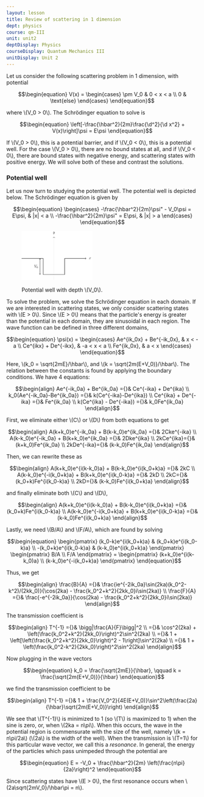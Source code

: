 ```yaml
---
layout: lesson
title: Review of scattering in 1 dimension 
dept: physics
course: qm-III
unit: unit2
deptDisplay: Physics
courseDisplay: Quantum Mechanics III
unitDisplay: Unit 2
---
```

Let us consider the following scattering problem in 1 dimension, with potential

$$\begin{equation}
V(x) = \begin{cases} \pm V_0 & 0 < x < a \\ 0 & \text{else} \end{cases}
\end{equation}$$

where \\(V\_0 > 0\\). The Schrödinger equation to solve is 

$$\begin{equation}
\left[-\frac{\hbar^2}{2m}\frac{\d^2}{\d x^2} + V(x)\right]\psi = E\psi
\end{equation}$$

If \\(V\_0 > 0\\), this is a potential barrier, and if \\(V\_0 < 0\\), this is a potential well. For the case \\(V\_0 > 0\\), there are no bound states at all, and if \\(V\_0 < 0\\), there are bound states with negative energy, and scattering states with positive energy. We will solve both of these and contrast the solutions. 

  

### Potential well

Let us now turn to studying the potential well. The potential well is depicted below. The Schrödinger equation is given by

$$\begin{equation}
\begin{cases}
-\frac{\hbar^2}{2m}\psi" - V_0\psi = E\psi, & |x| < a \\
-\frac{\hbar^2}{2m}\psi" = E\psi, & |x| > a
\end{cases}
\end{equation}$$

<figure class="center">
<p><img src="figures/potential_well_1D.pdf" alt="Function" class="center" style="width:186.408px;height:129.982px;"> </p><figcaption class="center">Potential well with depth \(V_0\).</figcaption>
</figure>


To solve the problem, we solve the Schrödinger equation in each domain. If we are interested in scattering states, we only consider scattering states with \\(E > 0\\). Since \\(E > 0\\) means that the particle's energy is greater than the potential in each domain, they are sinusoidal in each region. The wave function can be defined in three different domains,

$$\begin{equation}
\psi(x) = \begin{cases} Ae^{ik_0x} + Be^{-ik_0x}, & x < -a \\ 
Ce^{ikx} + De^{-ikx}, & -a < x < a \\ 
Fe^{ik_0x}, & a < x 
\end{cases}
\end{equation}$$

Here, \\(k\_0 = \sqrt{2mE}/\hbar\\), and \\(k = \sqrt{2m(E+V\_0)}/\hbar\\). The relation between the constants is found by applying the boundary conditions. We have 4 equations:

$$\begin{align}
Ae^{-ik_0a} + Be^{ik_0a} ={}& Ce^{-ika} + De^{ika} \\
k_0(Ae^{-ik_0a}-Be^{ik_0a}) ={}& k(Ce^{-ika}-De^{ika}) \\
Ce^{ika} + De^{-ika} ={}& Fe^{ik_0a} \\
k(Ce^{ika} - De^{-ika}) ={}& k_0Fe^{ik_0a}
\end{align}$$

First, we eliminate either \\(C\\) or \\(D\\) from both equations to get 

$$\begin{align}
A(k+k_0)e^{-ik_0a} + B(k-k_0)e^{ik_0a} ={}& 2Cke^{-ika} \\
A(k-k_0)e^{-ik_0a} + B(k+k_0)e^{ik_0a} ={}& 2Dke^{ika} \\
2kCe^{ika}={}& (k+k_0)Fe^{ik_0a} \\
2kDe^{-ika}={}& (k-k_0)Fe^{ik_0a}
\end{align}$$

Then, we can rewrite these as 

$$\begin{align}
A(k+k_0)e^{i(k-k_0)a} + B(k-k_0)e^{i(k_0+k)a} ={}& 2kC \\
A(k-k_0)e^{-i(k_0+k)a} + B(k+k_0)e^{i(k_0-k)a} ={}& 2kD \\
2kC={}& (k_0+k)Fe^{i(k_0-k)a} \\
2kD={}& (k-k_0)Fe^{i(k_0+k)a}
\end{align}$$

and finally eliminate both \\(C\\) and \\(D\\),

$$\begin{align}
A(k+k_0)e^{i(k-k_0)a} + B(k-k_0)e^{i(k_0+k)a} ={}& (k_0+k)Fe^{i(k_0-k)a} \\
A(k-k_0)e^{-i(k_0+k)a} + B(k+k_0)e^{i(k_0-k)a} ={}& (k-k_0)Fe^{i(k_0+k)a}
\end{align}$$

Lastly, we need \\(B/A\\) and \\(F/A\\), which are found by solving 

$$\begin{equation}
\begin{pmatrix} (k_0-k)e^{i(k_0+k)a} & (k_0+k)e^{i(k_0-k)a} \\ -(k_0+k)e^{i(k_0-k)a} & (k-k_0)e^{i(k_0+k)a} \end{pmatrix} \begin{pmatrix} B/A \\ F/A \end{pmatrix} = \begin{pmatrix} (k+k_0)e^{i(k-k_0)a} \\ (k-k_0)e^{-i(k_0+k)a} \end{pmatrix}
\end{equation}$$

Thus, we get 

$$\begin{align}
\frac{B}{A} ={}& \frac{ie^{-2ik_0a}\sin(2ka)(k_0^2-k^2)/(2kk_0)}{\cos(2ka) - \frac{k_0^2+k^2}{2kk_0}i\sin(2ka)} \\
\frac{F}{A} ={}& \frac{-e^{-2ik_0a}}{\cos(2ka) - \frac{k_0^2+k^2}{2kk_0}i\sin(2ka)}
\end{align}$$

The transmission coefficient is 

$$\begin{align}
T^{-1} ={}& \bigg|\frac{A}{F}\bigg|^2 \\
={}& \cos^2(2ka) + \left(\frac{k_0^2+k^2}{2kk_0}\right)^2\sin^2(2ka) \\
={}& 1 + \left[\left(\frac{k_0^2+k^2}{2kk_0}\right)^2 - 1\right]\sin^2(2ka) \\
={}& 1 + \left(\frac{k_0^2-k^2}{2kk_0}\right)^2\sin^2(2ka)
\end{align}$$

Now plugging in the wave vectors

$$\begin{equation}
k_0 = \frac{\sqrt{2mE}}{\hbar}, \qquad k = \frac{\sqrt{2m(E+V_0)}}{\hbar}
\end{equation}$$

we find the transmission coefficient to be

$$\begin{align}
T^{-1} ={}& 1 + \frac{V_0^2}{4E(E+V_0)}\sin^2\left(\frac{2a}{\hbar}\sqrt{2m(E+V_0)}\right)
\end{align}$$

We see that \\(T^{-1}\\) is minimized to 1 (so \\(T\\) is maximized to 1) when the sine is zero, or, when \\(2ka = n\pi\\). When this occurs, the wave in the potential region is commensurate with the size of the well, namely \\(k = n\pi/2a\\) (\\(2a\\) is the width of the well). When the transmission is \\(T=1\\) for this particular wave vector, we call this a <i>resonance</i>. In general, the energy of the particles which pass unimpeded through the potential are 

$$\begin{equation}
E = -V_0 + \frac{\hbar^2}{2m} \left(\frac{n\pi}{2a}\right)^2
\end{equation}$$

Since scattering states have \\(E > 0\\), the first resonance occurs when \\(2a\sqrt{2mV\_0}/\hbar\pi = n\\). 

